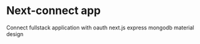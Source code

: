 # Next-connect app
Connect fullstack application with oauth next.js express mongodb material design
